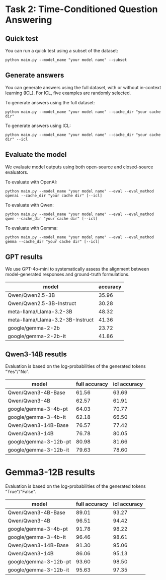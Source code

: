 # Task 2: Time-Conditioned Question Answering


## Quick test

You can run a quick test using a subset of the dataset:

```
python main.py --model_name "your model name" --subset
```

## Generate answers

You can generate answers using the full dataset, with or without in-context learning (ICL).
For ICL, five examples are randomly selected.

To generate answers using the full dataset:
```
python main.py --model_name "your model name" --cache_dir "your cache dir"
```

To generate answers using ICL:
```
python main.py --model_name "your model name" --cache_dir "your cache dir" --icl
```



## Evaluate the model 

We evaluate model outputs using both open-source and closed-source evaluators.

To evaluate with OpenAI:
```
python main.py --model_name "your model name" --eval --eval_method openai --cache_dir "your cache dir" [--icl]
```

To evaluate with Qwen:
```
python main.py --model_name "your model name" --eval --eval_method qwen --cache_dir "your cache dir" [--icl]
```

To evaluate with Gemma:
```
python main.py --model_name "your model name" --eval --eval_method gemma --cache_dir "your cache dir" [--icl]
```

## GPT results

We use GPT-4o-mini to systematically assess the alignment between model-generated responses and ground-truth formulations.

|model|accuracy|
|-|-|
|Qwen/Qwen2.5-3B|35.96|
|Qwen/Qwen2.5-3B-Instruct|30.28|
|meta-llama/Llama-3.2-3B|48.32|
|meta-llama/Llama-3.2-3B-Instruct|41.36|
|google/gemma-2-2b|23.72|
|google/gemma-2-2b-it|41.86|

## Qwen3-14B resutls

Evaluation is based on the log-probabilities of the generated tokens "Yes"/"No".

|model|full accuracy|icl accuracy|
|-|-|-|
|Qwen/Qwen3-4B-Base|61.56|63.69|
|Qwen/Qwen3-4B|62.57|61.91|
|google/gemma-3-4b-pt|64.03|70.77|
|google/gemma-3-4b-it|62.18|66.50|
|Qwen/Qwen3-14B-Base|76.57|77.42|
|Qwen/Qwen3-14B|76.78|80.05|
|google/gemma-3-12b-pt|80.98|81.66|
|google/gemma-3-12b-it|79.63|78.60|

# Gemma3-12B results

Evaluation is based on the log-probabilities of the generated tokens "True"/"False".

|model|full accuracy|icl accuracy|
|-|-|-|
|Qwen/Qwen3-4B-Base|89.01|93.27|
|Qwen/Qwen3-4B|96.51|94.42|
|google/gemma-3-4b-pt|91.78|98.22|
|google/gemma-3-4b-it|96.46|98.61|
|Qwen/Qwen3-14B-Base|91.30|95.06|
|Qwen/Qwen3-14B|86.06|95.13|
|google/gemma-3-12b-pt|93.60|98.50|
|google/gemma-3-12b-it|95.63|97.35|
